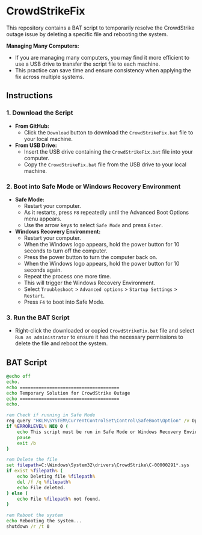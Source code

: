 # CrowdStrikeFix

This repository contains a BAT script to temporarily resolve the CrowdStrike outage issue by deleting a specific file and rebooting the system. 

**Managing Many Computers:**
  - If you are managing many computers, you may find it more efficient to use a USB drive to transfer the script file to each machine.
  - This practice can save time and ensure consistency when applying the fix across multiple systems.

## Instructions

### 1. Download the Script
- **From GitHub:**
  - Click the `Download` button to download the `CrowdStrikeFix.bat` file to your local machine.
- **From USB Drive:**
  - Insert the USB drive containing the `CrowdStrikeFix.bat` file into your computer.
  - Copy the `CrowdStrikeFix.bat` file from the USB drive to your local machine.

### 2. Boot into Safe Mode or Windows Recovery Environment
- **Safe Mode:**
  - Restart your computer.
  - As it restarts, press `F8` repeatedly until the Advanced Boot Options menu appears.
  - Use the arrow keys to select `Safe Mode` and press `Enter`.
- **Windows Recovery Environment:**
  - Restart your computer.
  - When the Windows logo appears, hold the power button for 10 seconds to turn off the computer.
  - Press the power button to turn the computer back on.
  - When the Windows logo appears, hold the power button for 10 seconds again.
  - Repeat the process one more time.
  - This will trigger the Windows Recovery Environment.
  - Select `Troubleshoot` > `Advanced options` > `Startup Settings` > `Restart`.
  - Press `F4` to boot into Safe Mode.

### 3. Run the BAT Script
- Right-click the downloaded or copied `CrowdStrikeFix.bat` file and select `Run as administrator` to ensure it has the necessary permissions to delete the file and reboot the system.

## BAT Script

```bat
@echo off
echo.
echo =====================================
echo Temporary Solution for CrowdStrike Outage
echo =====================================
echo.

rem Check if running in Safe Mode
reg query "HKLM\SYSTEM\CurrentControlSet\Control\SafeBoot\Option" /v OptionValue
if %ERRORLEVEL% NEQ 0 (
    echo This script must be run in Safe Mode or Windows Recovery Environment.
    pause
    exit /b
)

rem Delete the file
set filepath=C:\Windows\System32\drivers\CrowdStrike\C-00000291*.sys
if exist %filepath% (
    echo Deleting file %filepath%
    del /f /q %filepath%
    echo File deleted.
) else (
    echo File %filepath% not found.
)

rem Reboot the system
echo Rebooting the system...
shutdown /r /t 0
